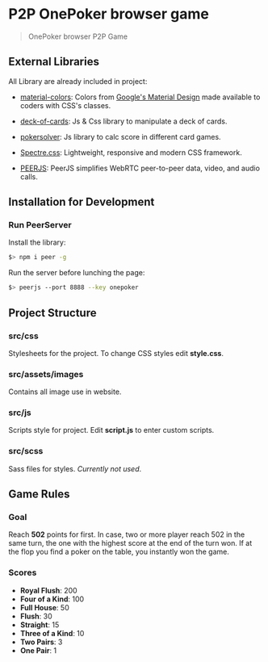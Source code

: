 # P2P OnePoker browser game

> OnePoker browser P2P Game

## External Libraries

All Library are already included in project:

- [material-colors](https://github.com/shuhei/material-colors): Colors from [Google's Material Design](https://material.io/guidelines/style/color.html#color-color-palette) made available to coders with CSS's classes.

- [deck-of-cards](https://github.com/pakastin/deck-of-cards): Js & Css library to manipulate a deck of cards.

- [pokersolver](https://github.com/goldfire/pokersolver): Js library to calc score in different card games.

- [Spectre.css](https://picturepan2.github.io/spectre/index.html): Lightweight, responsive and modern CSS framework.

- [PEERJS](http://peerjs.com/): PeerJS simplifies WebRTC peer-to-peer data, video, and audio calls.

## Installation for Development

### Run PeerServer

Install the library:

```bash
$> npm i peer -g
```

Run the server before lunching the page:

```bash
$> peerjs --port 8888 --key onepoker
```

## Project Structure

### src/css

Stylesheets for the project. To change CSS styles edit **style.css**.

### src/assets/images

Contains all image use in website.

### src/js

Scripts style for project. Edit **script.js** to enter custom scripts.

### src/scss

Sass files for styles. *Currently not used*.

## Game Rules

### Goal

Reach **502** points for first. In case, two or more player reach 502 in the same turn, the one with the highest score at the end of the turn won. If at the flop you find a poker on the table, you instantly won the game.

### Scores

- **Royal Flush**: 200
- **Four of a Kind**: 100
- **Full House**: 50
- **Flush**: 30
- **Straight**: 15
- **Three of a Kind**: 10
- **Two Pairs**: 3
- **One Pair**: 1